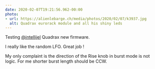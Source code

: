 ```yaml
---
date: 2020-02-07T19:21:56.962-00:00
photo:
- url: https://alienlebarge.ch/media/photos/2020/02/07/k3937.jpg
  alt: Quadrax eurorack module and all his shiny leds
---
```

Testing [@intellijel](https://www.twitter.com/intellijel) Quadrax new firmware.

I really like the random LFO. Great job !

My only complaint is the direction of the Rise knob in burst mode is not logic. For me shorter burst length should be CCW.
